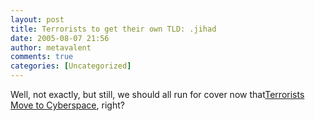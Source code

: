 ```yaml
---
layout: post
title: Terrorists to get their own TLD: .jihad
date: 2005-08-07 21:56
author: metavalent
comments: true
categories: [Uncategorized]
---
```

Well, not exactly, but still, we should all run for cover now that<a href="http://politics.slashdot.org/article.pl?sid=05/08/07/2328200&amp;from=rss">Terrorists Move to Cyberspace</a>, right?
